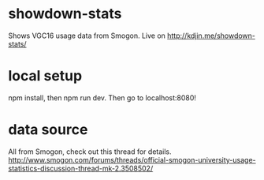 # showdown-stats
Shows VGC16 usage data from Smogon. Live on http://kdjin.me/showdown-stats/

# local setup
npm install, then npm run dev. Then go to localhost:8080!

# data source
All from Smogon, check out this thread for details. http://www.smogon.com/forums/threads/official-smogon-university-usage-statistics-discussion-thread-mk-2.3508502/
